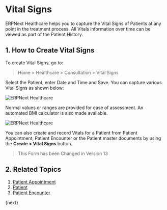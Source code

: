 <!-- add-breadcrumbs -->

# Vital Signs

ERPNext Healthcare helps you to capture the Vital Signs of Patients at any point in the treatment process. All Vitals information over time can be viewed as part of the Patient History.

## 1. How to Create Vital Signs

To create Vital Signs, go to:

> Home > Healthcare > Consultation > Vital Signs

Select the Patient, enter Date and Time and Save. You can capture various Vital Signs as shown below:

<img class="screenshot" alt="ERPNext Healthcare" src="{{docs_base_url}}/assets/img/healthcare/vital_signs_1.png">

Normal values or ranges are provided for ease of assessment. An automated BMI calculator is also made available.

<img class="screenshot" alt="ERPNext Healthcare" src="{{docs_base_url}}/assets/img/healthcare/vitals_bmi.png">

You can also create and record Vitals for a Patient from Patient Appointment, Patient Encounter or the Patient master documents by using the **Create > Vital Signs** button.

> This Form has been Changed in Version 13

## 2. Related Topics

1. [Patient Appointment](/docs/user/manual/en/Healthcare/patient_appointment)
1. [Patient](/docs/user/manual/en/Healthcare/patient)
1. [Patient Encounter](/docs/user/manual/en/Healthcare/patient_encounter)

{next}
